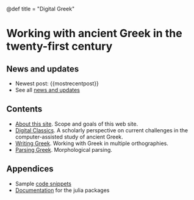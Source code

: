 
@def title = "Digital Greek"

# Working with ancient Greek in the twenty-first century


## News and updates

- Newest post: {{mostrecentpost}}
- See all [news and updates](/news/)

## Contents

- [About this site](/about/). Scope and goals of this web site.
- [Digital Classics](/guide/overview/).  A scholarly perspective on current challenges in the computer-assisted study of ancient Greek.
- [Writing Greek](/guide/orthographies/). Working with Greek in multiple orthographies.
- [Parsing Greek](/guide/morphologies/). Morphological parsing.


## Appendices

- Sample [code snippets](/code/quickexx/)
- [Documentation](/code/juliadocs/) for the julia packages